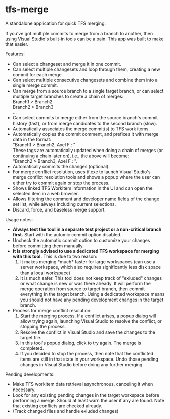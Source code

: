 # tfs-merge
A standalone application for quick TFS merging.

If you've got multiple commits to merge from a branch to another, then using Visual Studio's built-in tools can be a pain. This app was built to make that easier.

Features:
<ul>
    <li>Can select a changeset and merge it in one commit.</li>
    <li>Can select multiple changesets and loop through them, creating a new commit for each merge.</li>
    <li>Can select multiple consecutive changesets and combine them into a single merge commit.</i>
    <li>Can merge from a source branch to a single target branch, or can select multiple target branches to create a chain of merges:<br>
        Branch1 > Branch2<br>
        Branch2 > Branch3<br>
        ...</i>
    <li>Can select commits to merge either from the source branch's commit history (fast), or from merge candidates to the second branch (slow).</i>
    <li>Automatically associates the merge commit(s) to TFS work items.</i>
    <li>Automatically copies the commit comment, and prefixes it with merge data in the format:<br>
    "Branch1 > Branch2, Axel F.: <original comment>"<br>
    These tags are automatically updated when doing a chain of merges (or continuing a chain later on), i.e., the above will become:<br> "Branch2 > Branch3, Axel F.: <original comment>".</i>
    <li>Automatically commits the changes (optional).</li>
    <li>For merge conflict resolution, uses tf.exe to launch Visual Studio's merge conflict resolution tools and shows a popup where the user can either try to commit again or stop the process.</li>
    <li>Shows linked TFS WorkItem information in the UI and can open the selected item in a web browser.</li>
    <li>Allows filtering the comment and developer name fields of the change set list, while always including current selections.</li>
    <li>Discard, force, and baseless merge support.</li>
</ul>
    
Usage notes:
<ul>
    <li><strong>Always test the tool in a separate test project or a non-critical branch first.</strong> Start with the automic commit option disabled.</li>
    <li>Uncheck the automatic commit option to customize your changes before committing them manually.</li>
    <li>
    <strong>It is strongly advised to use a dedicated TFS workspace for merging with this tool.</strong> This is due to two reason:
        <ol>
        <li>It makes merging *much* faster for large workspaces (can use a server workspace, which also requires significantly less disk space than a local workspace)
        <li>It is much safer. This tool does not keep track of "exluded" changes or what change is new or was there already. It will perform the merge operation from source to target branch, then commit everything in the target branch. Using a dedicated workspace means you should not have any pending development changes in the target branch.
            </ol>
    </li>
    <li>
        Process for merge conflict resolution:
        <ol>
        <li>Start the merging process. If a conflict arises, a popup dialog will allow trying again, launching Visual Studio to resolve the conflict, or stopping the process.
        <li>Resolve the conflict in Visual Studio and save the changes to the target file.
        <li>In this tool's popup dialog, click to try again. The merge is completed.
        <li>If you decided to stop the process, then note that the conflicted items are still in that state in your workspace. Undo those pending changes in Visual Studio before doing any further merging.
        </ol>
    </li>
</ul>
        
Pending developments:
<ul>
    <li>Make TFS workitem data retrieval asynchronous, canceling it when necessary.
    <li>Look for any existing pending changes in the target workspace before performing a merge. Should at least warn the user if any are found. Note that existing conflicts are checked already.
    <li>(Track changed files and handle exluded changes)
</ul>
